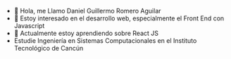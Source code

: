 - 👋 Hola, me Llamo Daniel Guillermo Romero Aguilar
- 👀 Estoy interesado en el desarrollo web, especialmente el Front End con Javascript
- 🌱 Actualmente estoy aprendiendo sobre React JS
- Estudie Ingeniería en Sistemas Computacionales en el Instituto Tecnológico de Cancún

